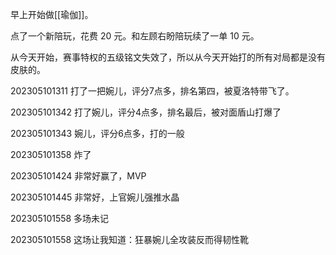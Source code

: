 早上开始做[[瑜伽]]。

点了一个新陪玩，花费 20 元。和左顾右盼陪玩续了一单 10 元。

从今天开始，赛事特权的五级铭文失效了，所以从今天开始打的所有对局都是没有皮肤的。

202305101311 打了一把婉儿，评分7点多，排名第四，被夏洛特带飞了。

202305101342 打了婉儿，评分4点多，排名最后，被对面盾山打爆了

202305101343 婉儿，评分6点多，打的一般

202305101358 炸了

202305101424 非常好赢了，MVP

202305101445 非常好，上官婉儿强推水晶

202305101558 多场未记

202305101558 这场让我知道：狂暴婉儿全攻装反而得韧性靴